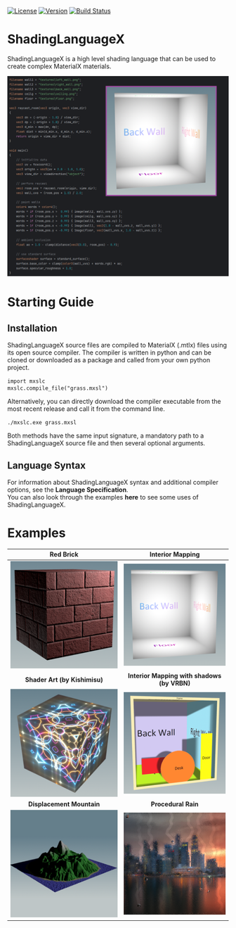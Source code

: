 [![License](https://img.shields.io/badge/License-Apache%202.0-blue.svg)](https://github.com/jakethorn/MXSL/blob/main/LICENSE)
[![Version](https://img.shields.io/github/v/release/jakethorn/MXSL)](https://github.com/jakethorn/MXSL/releases/latest)
[![Build Status](https://github.com/jakethorn/MXSL/workflows/automated-tests/badge.svg)](https://github.com/jakethorn/MXSL/actions)

# ShadingLanguageX
ShadingLanguageX is a high level shading language that can be used to create complex MaterialX materials.  
  
![](examples/readme_example.png)


# Starting Guide

## Installation
ShadingLanguageX source files are compiled to MaterialX (.mtlx) files using its open source compiler. The compiler is written in python and can be cloned or downloaded as a package and called from your own python project. 
```
import mxslc
mxslc.compile_file("grass.mxsl")
```
Alternatively, you can directly download the compiler executable from the most recent release and call it from the command line.
```
./mxslc.exe grass.mxsl
```
Both methods have the same input signature, a mandatory path to a ShadingLanguageX source file and then several optional arguments.

## Language Syntax
For information about ShadingLanguageX syntax and additional compiler options, see the __Language Specification__.  
You can also look through the examples __here__ to see some uses of ShadingLanguageX.


# Examples
Red Brick                    |  Interior Mapping
:---------------------------:|:---------------------------:
![](examples/redbrick.png)   |  ![](examples/interiormapping.png)
__Shader Art (by Kishimisu)__    |  __Interior Mapping with shadows (by VRBN)__
![](examples/shaderart.png)  |  ![](examples/lit_interiors.png)
__Displacement Mountain__    |    __Procedural Rain__
![](examples/mountain.png)   |  ![](examples/rain.png)
